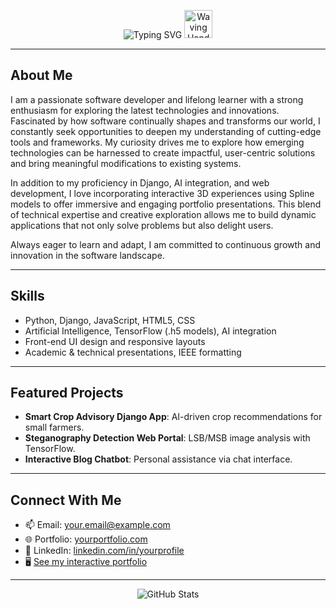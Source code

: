 <p align="center">
  <img src="https://readme-typing-svg.demolab.com?font=Fira+Code&size=30&pause=1000&color=23FAFF&center=true&width=600&lines=Hi+there!;I'm+Kedar+Guduru;Welcome+to+my+GitHub+Portfolio" alt="Typing SVG" />
  <img src="https://iam-weijie.github.io/wave/hand-emoji.svg" alt="Waving Hand" width="45" height="45" />
</p>


---
## About Me

I am a passionate software developer and lifelong learner with a strong enthusiasm for exploring the latest technologies and innovations. Fascinated by how software continually shapes and transforms our world, I constantly seek opportunities to deepen my understanding of cutting-edge tools and frameworks. My curiosity drives me to explore how emerging technologies can be harnessed to create impactful, user-centric solutions and bring meaningful modifications to existing systems.

In addition to my proficiency in Django, AI integration, and web development, I love incorporating interactive 3D experiences using Spline models to offer immersive and engaging portfolio presentations. This blend of technical expertise and creative exploration allows me to build dynamic applications that not only solve problems but also delight users.

Always eager to learn and adapt, I am committed to continuous growth and innovation in the software landscape.



---

## Skills

- Python, Django, JavaScript, HTML5, CSS
- Artificial Intelligence, TensorFlow (.h5 models), AI integration
- Front-end UI design and responsive layouts
- Academic & technical presentations, IEEE formatting

---

## Featured Projects

- **Smart Crop Advisory Django App**: AI-driven crop recommendations for small farmers.
- **Steganography Detection Web Portal**: LSB/MSB image analysis with TensorFlow.
- **Interactive Blog Chatbot**: Personal assistance via chat interface.

---

## Connect With Me

- 📫 Email: your.email@example.com
- 🌐 Portfolio: [yourportfolio.com](https://yourportfolio.com)
- 💼 LinkedIn: [linkedin.com/in/yourprofile](https://linkedin.com/in/yourprofile)
- 🖥️ [See my interactive portfolio](https://yourportfolio.com/interactive)

---

<p align="center">
  <img src="https://github-readme-stats.vercel.app/api?username=yourusername&show_icons=true&theme=radical" alt="GitHub Stats" />
</p>
